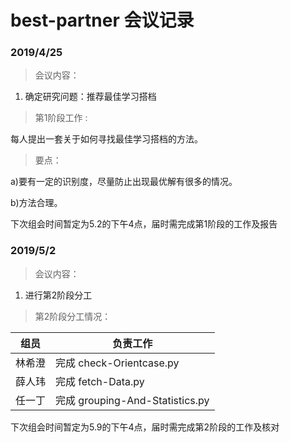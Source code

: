 # best-partner  会议记录

### 2019/4/25 
>会议内容：
1.  确定研究问题：推荐最佳学习搭档

>第1阶段工作 :

每人提出一套关于如何寻找最佳学习搭档的方法。

>要点：

a)要有一定的识别度，尽量防止出现最优解有很多的情况。

b)方法合理。

下次组会时间暂定为5.2的下午4点，届时需完成第1阶段的工作及报告


### 2019/5/2
>会议内容：
1. 进行第2阶段分工

>第2阶段分工情况：

| 组员 | 负责工作                               |
| :------: | ---------------------------------------- |
|  林希澄  | 完成 check-Orientcase.py |
|  薛人玮  | 完成 fetch-Data.py |
|  任一丁  | 完成 grouping-And-Statistics.py  |

下次组会时间暂定为5.9的下午4点，届时需完成第2阶段的工作及核对